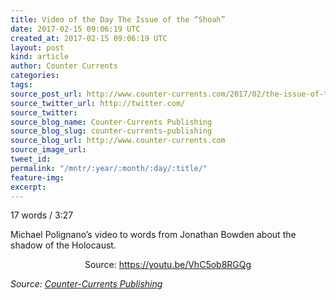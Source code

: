 ```yaml
---
title: Video of the Day The Issue of the “Shoah”
date: 2017-02-15 09:06:19 UTC
created_at: 2017-02-15 09:06:19 UTC
layout: post
kind: article
author: Counter Currents
categories: 
tags: 
source_post_url: http://www.counter-currents.com/2017/02/the-issue-of-the-shoah/
source_twitter_url: http://twitter.com/
source_twitter: 
source_blog_name: Counter-Currents Publishing
source_blog_slug: counter-currents-publishing
source_blog_url: http://www.counter-currents.com
source_image_url: 
tweet_id: 
permalink: "/mntr/:year/:month/:day/:title/"
feature-img: 
excerpt: 
---
```

<p>17 words / 3:27</p>
<p>Michael Polignano’s video to words from Jonathan Bowden about the shadow of the Holocaust.</p>
<p></p>
<p style="text-align: center;">Source: <a href="https://youtu.be/VhC5ob8RGQg">https://youtu.be/VhC5ob8RGQg</a></p><div class="">
    <i>Source: <a href="http://www.counter-currents.com">Counter-Currents Publishing</a></i>
</div>
